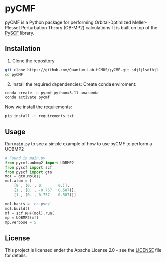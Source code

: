 # pyCMF

pyCMF is a Python package for performing Orbital-Optimized Møller-Plesset Perturbation Theory (OB-MP2) calculations. It is built on top of the [PySCF](https://github.com/pyscf/pyscf) library.

## Installation

1.  Clone the repository:

```bash
git clone https://github.com/Quantum-Lab-HCMUS/pyCMF.git sdjfjlsdfhjl
cd pyCMF
```

2.  Install the required dependencies:
Create conda enviroment:
```bash
conda create -n pycmf python=3.11 anaconda
conda activate pycmf
```
Now we install the requirements:
```bash
pip install -r requirements.txt
```

## Usage
Run `main.py` to see a simple example of how to use pyCMF to perform a UOBMP2

```python
# Found in main.py
from pycmf.uobmp2 import UOBMP2
from pyscf import scf
from pyscf import gto
mol = gto.Mole()
mol.atom = [
    [8 , (0. , 0.     , 0.)],
    [1 , (0. , -0.757 , 0.587)],
    [1 , (0. , 0.757  , 0.587)]]

mol.basis = 'cc-pvdz'
mol.build()
mf = scf.RHF(mol).run()
mp = UOBMP2(mf)
mp.verbose = 5
```

## License

This project is licensed under the Apache License 2.0 - see the [LICENSE](LICENSE) file for details.
